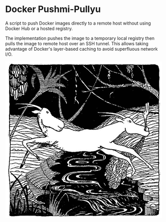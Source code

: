 # Docker Pushmi-Pullyu

A script to push Docker images directly to a remote host without using Docker 
Hub or a hosted registry.

The implementation pushes the image to a temporary local registry then pulls 
the image to remote host over an SSH tunnel. This allows taking advantage of 
Docker's layer-based caching to avoid superfluous network I/O.

![Dr. Dolittle's pushmi-pullyu](pushmi-pullyu.jpg)
